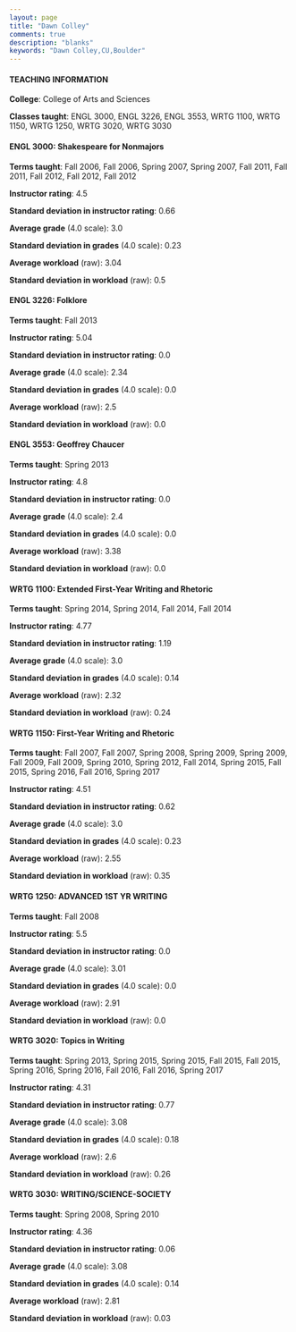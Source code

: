```yaml
---
layout: page
title: "Dawn Colley" 
comments: true
description: "blanks"
keywords: "Dawn Colley,CU,Boulder"
---
```

<head>
<script src="https://ajax.googleapis.com/ajax/libs/jquery/2.1.3/jquery.min.js"></script>
<script src="https://dl.dropboxusercontent.com/s/pc42nxpaw1ea4o9/highcharts.js?dl=0"></script>
<!-- <script src="../assets/js/highcharts.js"></script> -->
<style type="text/css">@font-face {
	font-family: "Bebas Neue";
	src: url(https://www.filehosting.org/file/details/544349/BebasNeue Regular.otf) format("opentype");
	}
	h1.Bebas { 
		font-family: "Bebas Neue", Verdana, Tahoma;
	}
</style>
</head>
	   
#### TEACHING INFORMATION

**College**: College of Arts and Sciences

**Classes taught**: ENGL 3000, ENGL 3226, ENGL 3553, WRTG 1100, WRTG 1150, WRTG 1250, WRTG 3020, WRTG 3030

#### ENGL 3000: Shakespeare for Nonmajors

**Terms taught**: Fall 2006, Fall 2006, Spring 2007, Spring 2007, Fall 2011, Fall 2011, Fall 2012, Fall 2012, Fall 2012

**Instructor rating**: 4.5

**Standard deviation in instructor rating**: 0.66

**Average grade** (4.0 scale): 3.0

**Standard deviation in grades** (4.0 scale): 0.23

**Average workload** (raw): 3.04

**Standard deviation in workload** (raw): 0.5

#### ENGL 3226: Folklore

**Terms taught**: Fall 2013

**Instructor rating**: 5.04

**Standard deviation in instructor rating**: 0.0

**Average grade** (4.0 scale): 2.34

**Standard deviation in grades** (4.0 scale): 0.0

**Average workload** (raw): 2.5

**Standard deviation in workload** (raw): 0.0

#### ENGL 3553: Geoffrey Chaucer

**Terms taught**: Spring 2013

**Instructor rating**: 4.8

**Standard deviation in instructor rating**: 0.0

**Average grade** (4.0 scale): 2.4

**Standard deviation in grades** (4.0 scale): 0.0

**Average workload** (raw): 3.38

**Standard deviation in workload** (raw): 0.0

#### WRTG 1100: Extended First-Year Writing and Rhetoric

**Terms taught**: Spring 2014, Spring 2014, Fall 2014, Fall 2014

**Instructor rating**: 4.77

**Standard deviation in instructor rating**: 1.19

**Average grade** (4.0 scale): 3.0

**Standard deviation in grades** (4.0 scale): 0.14

**Average workload** (raw): 2.32

**Standard deviation in workload** (raw): 0.24

#### WRTG 1150: First-Year Writing and Rhetoric

**Terms taught**: Fall 2007, Fall 2007, Spring 2008, Spring 2009, Spring 2009, Fall 2009, Fall 2009, Spring 2010, Spring 2012, Fall 2014, Spring 2015, Fall 2015, Spring 2016, Fall 2016, Spring 2017

**Instructor rating**: 4.51

**Standard deviation in instructor rating**: 0.62

**Average grade** (4.0 scale): 3.0

**Standard deviation in grades** (4.0 scale): 0.23

**Average workload** (raw): 2.55

**Standard deviation in workload** (raw): 0.35

#### WRTG 1250: ADVANCED 1ST YR WRITING

**Terms taught**: Fall 2008

**Instructor rating**: 5.5

**Standard deviation in instructor rating**: 0.0

**Average grade** (4.0 scale): 3.01

**Standard deviation in grades** (4.0 scale): 0.0

**Average workload** (raw): 2.91

**Standard deviation in workload** (raw): 0.0

#### WRTG 3020: Topics in Writing

**Terms taught**: Spring 2013, Spring 2015, Spring 2015, Fall 2015, Fall 2015, Spring 2016, Spring 2016, Fall 2016, Fall 2016, Spring 2017

**Instructor rating**: 4.31

**Standard deviation in instructor rating**: 0.77

**Average grade** (4.0 scale): 3.08

**Standard deviation in grades** (4.0 scale): 0.18

**Average workload** (raw): 2.6

**Standard deviation in workload** (raw): 0.26

#### WRTG 3030: WRITING/SCIENCE-SOCIETY

**Terms taught**: Spring 2008, Spring 2010

**Instructor rating**: 4.36

**Standard deviation in instructor rating**: 0.06

**Average grade** (4.0 scale): 3.08

**Standard deviation in grades** (4.0 scale): 0.14

**Average workload** (raw): 2.81

**Standard deviation in workload** (raw): 0.03


